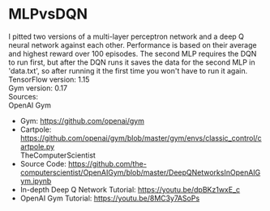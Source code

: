 # MLPvsDQN
I pitted two versions of a multi-layer perceptron network and a deep Q neural network against each other.
Performance is based on their average and highest reward over 100 episodes.
The second MLP requires the DQN to run first, but after the DQN runs it saves the data for the
second MLP in 'data.txt', so after running it the first time you won't have to run it again.  
TensorFlow version: 1.15  
Gym version: 0.17  
Sources:  
OpenAI Gym  
- Gym: https://github.com/openai/gym
- Cartpole: https://github.com/openai/gym/blob/master/gym/envs/classic_control/cartpole.py  
TheComputerScientist  
- Source Code: https://github.com/the-computerscientist/OpenAIGym/blob/master/DeepQNetworksInOpenAIGym.ipynb
- In-depth Deep Q Network Tutorial: https://youtu.be/dpBKz1wxE_c
- OpenAI Gym Tutorial: https://youtu.be/8MC3y7ASoPs
